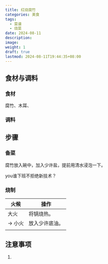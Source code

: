 ```yaml
---
title: 红烧腐竹
categories: 美食
tags:
  - 菜谱
  - 烧菜
date: 2024-08-11
description: 
image: 
weight: 1
draft: true
lastmod: 2024-08-11T19:44:35+08:00
---
```

## 食材与调料

### 食材

腐竹、木耳、

### 调料



## 步骤

### 备菜

腐竹放入碗中，加入少许盐，提前用清水浸泡一下。

you谁下班不拒绝新技术？



### 烧制

| 火候    | 操作      |
| ----- | ------- |
| 大火    | 将锅烧热。   |
| -> 小火 | 放入少许底油。 |
|       |         |

## 注意事项

1. 


